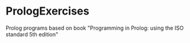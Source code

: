 # PrologExercises

Prolog programs based on book "Programming in Prolog: using the ISO standard 5th edition"